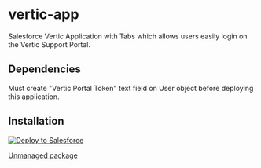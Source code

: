 # vertic-app
Salesforce Vertic Application with Tabs which allows users easily login on the Vertic Support Portal.

<h2>Dependencies</h2>
Must create "Vertic Portal Token" text field on User object before deploying this application.

<h2>Installation</h2>
<a href="https://githubsfdeploy.herokuapp.com">
  <img alt="Deploy to Salesforce"
       src="https://raw.githubusercontent.com/afawcett/githubsfdeploy/master/deploy.png">
</a>

<a href="https://login.salesforce.com/packaging/installPackage.apexp?p0=04t1a000000RJz4">Unmanaged package</a>
